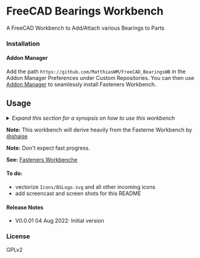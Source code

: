 # FreeCAD Bearings Workbench

<!-- add Python code quality alerts here -->

A FreeCAD Workbench to Add/Attach various Bearings to Parts  

<!-- add animated gif (screencast) of using the workbench -->

### Installation

#### Addon Manager
Add the path `https://github.com/MatthiasWM/FreeCAD_BearingsWB` in the Addon Manager Preferences under Custom Repositories.
You can then use [Addon Manager](https://github.com/FreeCAD/FreeCAD-addons/#1-builtin-addon-manager) to seamlessly install Fasteners Workbench.

## Usage
<!-- No official Wiki at this point: ### Official Wiki https://www.freecadweb.org/wiki/Bearings_Workbench -->
 
<details>
  <summary><i>Expand this section for a synopsis on how to use this workbench</i></summary> 

No details yet.

</details>

**Note:** This workbench will derive heavily from the Fasterne Workbench by [@shaise](https://github.com/shaise)

**Note:** Don't expect fast progress.

**See:** [Fasteners Workbenche](https://github.com/shaise/FreeCAD_FastenersWB)

#### To do:
* vectorize `Icons/BSLogo.svg` and all other incoming icons
* add screencast and screen shots for this README 

#### Release Notes 
* V0.0.01  04 Aug 2022:  Initial version 

<!-- ### Contributing
See [CONTRIBUTING.md](CONTRIBUTING.md) -->

### License
GPLv2
